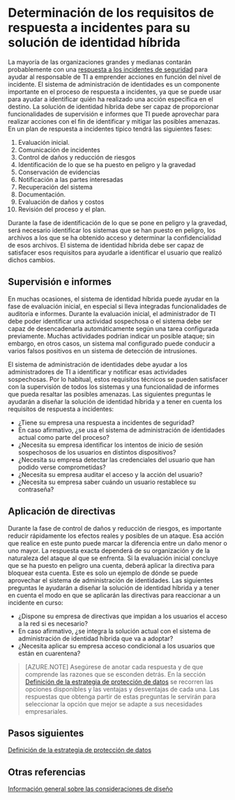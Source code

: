 
<properties
	pageTitle="Consideraciones sobre el diseño de identidad híbrida de Azure Active Directory: determinación de los requisitos de respuesta a incidentes| Microsoft Azure"
	description="Determine las funcionalidades de supervisión e informes de la solución de identidad híbrida que puede aprovechar el responsable de TI para realizar acciones de cara a identificar y mitigar las posibles amenazas."
	documentationCenter=""
	services="active-directory"
	authors="yuridio"
	manager="stevenpo"
	editor=""/>

<tags
	ms.service="active-directory"
	ms.devlang="na"
	ms.topic="article"
    ms.tgt_pltfrm="na"
    ms.workload="identity" 
	ms.date="02/12/2016"
	ms.author="yuridio"/>

# Determinación de los requisitos de respuesta a incidentes para su solución de identidad híbrida

La mayoría de las organizaciones grandes y medianas contarán probablemente con una [respuesta a los incidentes de seguridad](https://technet.microsoft.com/library/cc700825.aspx) para ayudar al responsable de TI a emprender acciones en función del nivel de incidente. El sistema de administración de identidades es un componente importante en el proceso de respuesta a incidentes, ya que se puede usar para ayudar a identificar quién ha realizado una acción específica en el destino. La solución de identidad híbrida debe ser capaz de proporcionar funcionalidades de supervisión e informes que TI puede aprovechar para realizar acciones con el fin de identificar y mitigar las posibles amenazas. En un plan de respuesta a incidentes típico tendrá las siguientes fases:

1.	Evaluación inicial.
2.	Comunicación de incidentes
3.	Control de daños y reducción de riesgos
4.	Identificación de lo que se ha puesto en peligro y la gravedad
5.	Conservación de evidencias
6.	Notificación a las partes interesadas
7.	Recuperación del sistema
8.	Documentación.
9.	Evaluación de daños y costos
10.	Revisión del proceso y el plan.

Durante la fase de identificación de lo que se pone en peligro y la gravedad, será necesario identificar los sistemas que se han puesto en peligro, los archivos a los que se ha obtenido acceso y determinar la confidencialidad de esos archivos. El sistema de identidad híbrida debe ser capaz de satisfacer esos requisitos para ayudarle a identificar el usuario que realizó dichos cambios.

## Supervisión e informes
En muchas ocasiones, el sistema de identidad híbrida puede ayudar en la fase de evaluación inicial, en especial si lleva integradas funcionalidades de auditoría e informes. Durante la evaluación inicial, el administrador de TI debe poder identificar una actividad sospechosa o el sistema debe ser capaz de desencadenarla automáticamente según una tarea configurada previamente. Muchas actividades podrían indicar un posible ataque; sin embargo, en otros casos, un sistema mal configurado puede conducir a varios falsos positivos en un sistema de detección de intrusiones.

El sistema de administración de identidades debe ayudar a los administradores de TI a identificar y notificar esas actividades sospechosas. Por lo habitual, estos requisitos técnicos se pueden satisfacer con la supervisión de todos los sistemas y una funcionalidad de informes que pueda resaltar las posibles amenazas. Las siguientes preguntas le ayudarán a diseñar la solución de identidad híbrida y a tener en cuenta los requisitos de respuesta a incidentes:

- ¿Tiene su empresa una respuesta a incidentes de seguridad?
 - En caso afirmativo, ¿se usa el sistema de administración de identidades actual como parte del proceso?
- ¿Necesita su empresa identificar los intentos de inicio de sesión sospechosos de los usuarios en distintos dispositivos?
- ¿Necesita su empresa detectar las credenciales del usuario que han podido verse comprometidas?
- ¿Necesita su empresa auditar el acceso y la acción del usuario?
- ¿Necesita su empresa saber cuándo un usuario restablece su contraseña?

## Aplicación de directivas

Durante la fase de control de daños y reducción de riesgos, es importante reducir rápidamente los efectos reales y posibles de un ataque. Esa acción que realice en este punto puede marcar la diferencia entre un daño menor o uno mayor. La respuesta exacta dependerá de su organización y de la naturaleza del ataque al que se enfrenta. Si la evaluación inicial concluye que se ha puesto en peligro una cuenta, deberá aplicar la directiva para bloquear esta cuenta. Este es solo un ejemplo de dónde se puede aprovechar el sistema de administración de identidades. Las siguientes preguntas le ayudarán a diseñar la solución de identidad híbrida y a tener en cuenta el modo en que se aplicarán las directivas para reaccionar a un incidente en curso:

- ¿Dispone su empresa de directivas que impidan a los usuarios el acceso a la red si es necesario?
 - En caso afirmativo, ¿se integra la solución actual con el sistema de administración de identidad híbrida que va a adoptar?
- ¿Necesita aplicar su empresa acceso condicional a los usuarios que están en cuarentena? 
 
>[AZURE.NOTE]
Asegúrese de anotar cada respuesta y de que comprende las razones que se esconden detrás. En la sección [Definición de la estrategia de protección de datos](active-directory-hybrid-identity-design-considerations-data-protection-strategy.md) se recorren las opciones disponibles y las ventajas y desventajas de cada una. Las respuestas que obtenga partir de estas preguntas le servirán para seleccionar la opción que mejor se adapte a sus necesidades empresariales.

## Pasos siguientes
[Definición de la estrategia de protección de datos](active-directory-hybrid-identity-design-considerations-data-protection-strategy.md)

## Otras referencias
[Información general sobre las consideraciones de diseño](active-directory-hybrid-identity-design-considerations-overview.md)

<!---HONumber=AcomDC_0218_2016-->